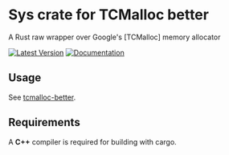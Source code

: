# Sys crate for TCMalloc better
A Rust raw wrapper over Google's [TCMalloc] memory allocator

[![Latest Version]][crates.io] [![Documentation]][docs.rs]

## Usage

See [tcmalloc-better].

## Requirements

A __C++__ compiler is required for building with cargo.

[crates.io]: https://crates.io/crates/libtcmalloc-sys
[Latest Version]: https://img.shields.io/crates/v/libtcmalloc-sys.svg
[Documentation]: https://docs.rs/libtcmalloc-sys/badge.svg
[docs.rs]: https://docs.rs/libtcmalloc-sys
[tcmalloc-better]: https://crates.io/crates/tcmalloc-better
